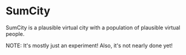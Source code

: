 SumCity
=======

SumCity is a plausible virtual city with a population of plausible virtual people.

NOTE: It's mostly just an experiment! Also, it's not nearly done yet!